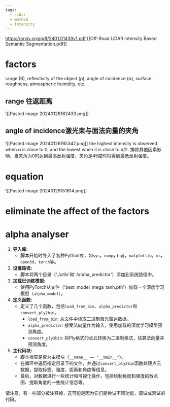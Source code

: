 ```yaml
---
tags:
  - LiDar
  - method
  - intensity
---
```


https://arxiv.org/pdf/2401.01439v1.pdf
[[Off-Road LiDAR Intensity Based Semantic Segmentation.pdf]]

# factors
range (R), reflectivity of the object (ρ), angle of incidence (α), surface roughness, atmospheric humidity, etc.

## range 往返距离
![[Pasted image 20240126162433.png]]


## angle of incidence激光束与面法向量的夹角
![[Pasted image 20240126165347.png]]
the highest intensity is observed when α is close to 0, and the lowest when it is close to π/2. 排除其他因素影响，当夹角为0时达到最高反射强度，夹角是45度时将得到最低反射强度。


# equation
![[Pasted image 20240129151614.png]]

# eliminate the affect of the factors


# alpha analyser
1. **导入库:**
    - 脚本开始时导入了各种Python库，如`sys`，`numpy` (`np`)，`matplotlib`，`os`，`open3d`，`torch`等。
2. **设置路径:**
    - 脚本将两个目录（'./utils'和'./alpha_predictor'）添加到系统路径中。
3. **加载已训练模型:**
    - 使用PyTorch从文件（'best_model_mega_tanh.pth'）加载一个深度学习模型（`alpha_model`）。
4. **定义函数:**
    - 定义了几个函数，包括`load_from_bin`、`alpha_predictor`和`convert_ply2bin`。
        - `load_from_bin`: 从文件中读取二进制激光雷达数据。
        - `alpha_predictor`: 接受法向量作为输入，使用加载的深度学习模型预测角度。
        - `convert_ply2bin`: 将Ply格式的点云转换为二进制格式，估算法向量并预测角度。
5. **主代码块:**
    - 脚本检查是否为主模块（`__name__ == "__main__"`）。
    - 在循环中遍历指定目录下的文件，并通过`convert_ply2bin`函数处理点云数据，提取标签、强度、距离和角度等信息。
    - 最后，对数据进行一些统计和可视化操作，包括绘制角度和强度的散点图、提取角度的一些统计信息等。

请注意，有一些部分被注释掉，这可能是因为它们是尝试不同功能、调试或测试的代码。
